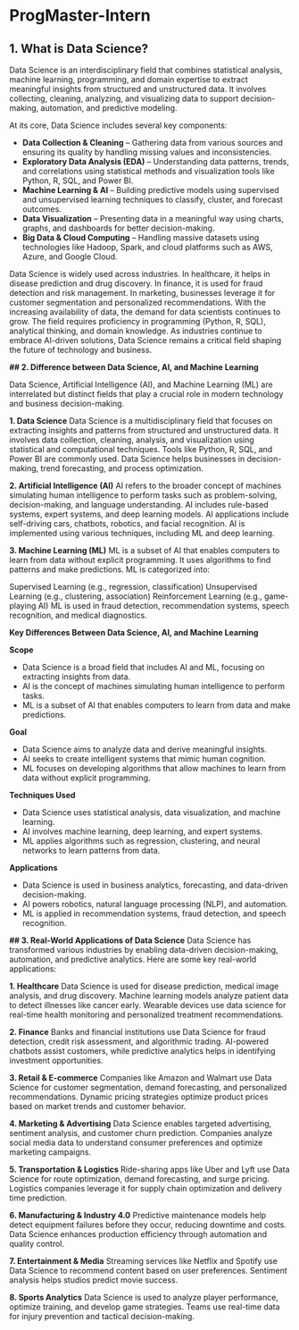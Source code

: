 # ProgMaster-Intern

## 1. What is Data Science?

   Data Science is an interdisciplinary field that combines statistical analysis, machine learning, programming, and domain expertise to extract meaningful insights from structured and unstructured data. It involves collecting, cleaning, analyzing, and visualizing data to support decision-making, automation, and predictive modeling.
       
At its core, Data Science includes several key components:

- **Data Collection & Cleaning** – Gathering data from various sources and ensuring its quality by handling missing values and inconsistencies.
- **Exploratory Data Analysis (EDA)** – Understanding data patterns, trends, and correlations using statistical methods and visualization tools like Python, R, SQL, and Power BI.
- **Machine Learning & AI** – Building predictive models using supervised and unsupervised learning techniques to classify, cluster, and forecast outcomes.
- **Data Visualization** – Presenting data in a meaningful way using charts, graphs, and dashboards for better decision-making.
- **Big Data & Cloud Computing** – Handling massive datasets using technologies like Hadoop, Spark, and cloud platforms such as AWS, Azure, and Google Cloud.

Data Science is widely used across industries. In healthcare, it helps in disease prediction and drug discovery. In finance, it is used for fraud detection and risk management. In marketing, businesses leverage it for customer segmentation and personalized recommendations.
With the increasing availability of data, the demand for data scientists continues to grow. The field requires proficiency in programming (Python, R, SQL), analytical thinking, and domain knowledge. As industries continue to embrace AI-driven solutions, Data Science remains a critical field shaping the future of technology and business.

**## 2. Difference between Data Science, AI, and Machine Learning**

   Data Science, Artificial Intelligence (AI), and Machine Learning (ML) are interrelated but distinct fields that play a crucial role in modern technology and business decision-making.

**1. Data Science**
Data Science is a multidisciplinary field that focuses on extracting insights and patterns from structured and unstructured data. It involves data collection, cleaning, analysis, and visualization using statistical and computational techniques. Tools like Python, R, SQL, and Power BI are commonly used. Data Science helps businesses in decision-making, trend forecasting, and process optimization.

**2. Artificial Intelligence (AI)**
AI refers to the broader concept of machines simulating human intelligence to perform tasks such as problem-solving, decision-making, and language understanding. AI includes rule-based systems, expert systems, and deep learning models. AI applications include self-driving cars, chatbots, robotics, and facial recognition. AI is implemented using various techniques, including ML and deep learning.

**3. Machine Learning (ML)**
ML is a subset of AI that enables computers to learn from data without explicit programming. It uses algorithms to find patterns and make predictions. ML is categorized into:

Supervised Learning (e.g., regression, classification)
Unsupervised Learning (e.g., clustering, association)
Reinforcement Learning (e.g., game-playing AI)
ML is used in fraud detection, recommendation systems, speech recognition, and medical diagnostics.

**Key Differences Between Data Science, AI, and Machine Learning**

**Scope**
- Data Science is a broad field that includes AI and ML, focusing on extracting insights from data.
- AI is the concept of machines simulating human intelligence to perform tasks.
- ML is a subset of AI that enables computers to learn from data and make predictions.

**Goal**
- Data Science aims to analyze data and derive meaningful insights.
- AI seeks to create intelligent systems that mimic human cognition.
- ML focuses on developing algorithms that allow machines to learn from data without explicit programming.

**Techniques Used**
- Data Science uses statistical analysis, data visualization, and machine learning.
- AI involves machine learning, deep learning, and expert systems.
- ML applies algorithms such as regression, clustering, and neural networks to learn patterns from data.

**Applications**
- Data Science is used in business analytics, forecasting, and data-driven decision-making.
- AI powers robotics, natural language processing (NLP), and automation.
- ML is applied in recommendation systems, fraud detection, and speech recognition.

**## 3. Real-World Applications of Data Science**
Data Science has transformed various industries by enabling data-driven decision-making, automation, and predictive analytics. Here are some key real-world applications:

**1. Healthcare**
Data Science is used for disease prediction, medical image analysis, and drug discovery. Machine learning models analyze patient data to detect illnesses like cancer early. Wearable devices use data science for real-time health monitoring and personalized treatment recommendations.

**2. Finance**
Banks and financial institutions use Data Science for fraud detection, credit risk assessment, and algorithmic trading. AI-powered chatbots assist customers, while predictive analytics helps in identifying investment opportunities.

**3. Retail & E-commerce**
Companies like Amazon and Walmart use Data Science for customer segmentation, demand forecasting, and personalized recommendations. Dynamic pricing strategies optimize product prices based on market trends and customer behavior.

**4. Marketing & Advertising**
Data Science enables targeted advertising, sentiment analysis, and customer churn prediction. Companies analyze social media data to understand consumer preferences and optimize marketing campaigns.

**5. Transportation & Logistics**
Ride-sharing apps like Uber and Lyft use Data Science for route optimization, demand forecasting, and surge pricing. Logistics companies leverage it for supply chain optimization and delivery time prediction.

**6. Manufacturing & Industry 4.0**
Predictive maintenance models help detect equipment failures before they occur, reducing downtime and costs. Data Science enhances production efficiency through automation and quality control.

**7. Entertainment & Media**
Streaming services like Netflix and Spotify use Data Science to recommend content based on user preferences. Sentiment analysis helps studios predict movie success.

**8. Sports Analytics**
Data Science is used to analyze player performance, optimize training, and develop game strategies. Teams use real-time data for injury prevention and tactical decision-making.


